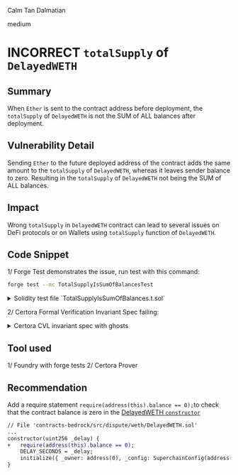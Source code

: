 Calm Tan Dalmatian

medium

# INCORRECT `totalSupply` of `DelayedWETH`

## Summary
When `Ether` is sent to the contract address before deployment, the `totalSupply` of `DelayedWETH` is not the SUM of ALL balances after deployment.

## Vulnerability Detail
Sending `Ether` to the future deployed address of the contract adds the same amount to the `totalSupply` of `DelayedWETH`, whereas it leaves sender balance to zero. Resulting in the `totalSupply` of `DelayedWETH` not being the SUM of ALL balances.

## Impact
Wrong `totalSupply` in `DelayedWETH` contract can lead to several issues on DeFi protocols or on Wallets using `totalSupply` function of `DelayedWETH`.

## Code Snippet
1/ Forge Test demonstrates the issue, run test with this command:
```sh
forge test --mc TotalSupplyIsSumOfBalancesTest
```
<details><summary>Solidity  test file `TotalSupplyIsSumOfBalances.t.sol`</summary>

```solidity
// File 'contracts-bedrock/test/audit/TotalSupplyIsSumOfBalances.t.sol'

// SPDX-License-Identifier: MIT
pragma solidity 0.8.15;

import { Test } from "forge-std/Test.sol";
import { DelayedWETH } from "../../src/dispute/weth/DelayedWETH.sol";

contract TotalSupplyIsSumOfBalancesTest is Test {

    function test_WETH_received_before_deploy() public {
        address wethAddress = computeCreateAddress(address(this), vm.getNonce(address(this)));
        payable(wethAddress).transfer(1);

        DelayedWETH weth = new DelayedWETH(1000);
        assert(wethAddress == address(weth));

        // totalSupply is not null whereas all WETH balances are null
        assert(weth.totalSupply() > 0);
        assert(weth.balanceOf(wethAddress) == 0);
        assert(weth.balanceOf(address(this)) == 0);
    }
}
```
</details>


2/ Certora Formal Verification Invariant Spec failing:
<details><summary>Certora CVL invariant spec with ghosts</summary>


```solidity
ghost mathint sumOfBalances {
    init_state axiom sumOfBalances == 0;
}
hook Sload uint256 balance balanceOf[KEY address addr] {
    require sumOfBalances >= to_mathint(balance);
}
hook Sstore balanceOf[KEY address addr] uint256 newValue (uint256 oldValue) {
    sumOfBalances = sumOfBalances - oldValue + newValue;
}
invariant totalSupplyIsSumOfBalances()
    to_mathint(totalSupply()) == sumOfBalances;
```
</details>

## Tool used
1/ Foundry with forge tests
2/ Certora Prover


## Recommendation
Add a require statement `require(address(this).balance == 0);`to check that the contract balance is zero in the [DelayedWETH `constructor`](https://github.com/sherlock-audit/2024-02-optimism-2024/blob/main/optimism/packages/contracts-bedrock/src/dispute/weth/DelayedWETH.sol#L37-L40)

```diff
// File 'contracts-bedrock/src/dispute/weth/DelayedWETH.sol'
...
constructor(uint256 _delay) {
+   require(address(this).balance == 0);
    DELAY_SECONDS = _delay;
    initialize({ _owner: address(0), _config: SuperchainConfig(address(0)) });
}
```